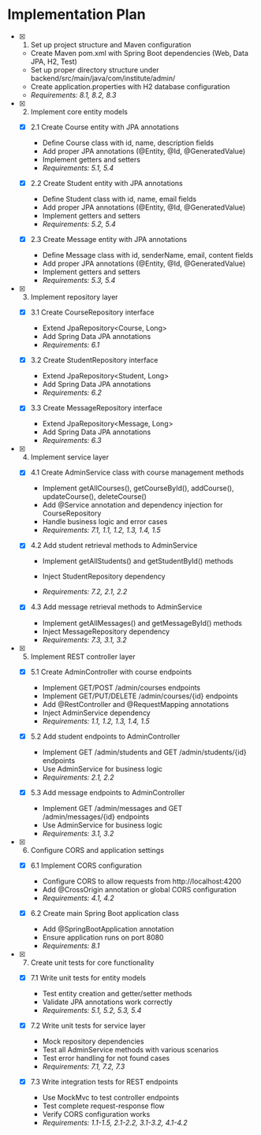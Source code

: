 # Implementation Plan

- [x] 1. Set up project structure and Maven configuration





  - Create Maven pom.xml with Spring Boot dependencies (Web, Data JPA, H2, Test)
  - Set up proper directory structure under backend/src/main/java/com/institute/admin/
  - Create application.properties with H2 database configuration
  - _Requirements: 8.1, 8.2, 8.3_

- [x] 2. Implement core entity models





  - [x] 2.1 Create Course entity with JPA annotations

    - Define Course class with id, name, description fields
    - Add proper JPA annotations (@Entity, @Id, @GeneratedValue)
    - Implement getters and setters
    - _Requirements: 5.1, 5.4_
  
  - [x] 2.2 Create Student entity with JPA annotations

    - Define Student class with id, name, email fields
    - Add proper JPA annotations (@Entity, @Id, @GeneratedValue)
    - Implement getters and setters
    - _Requirements: 5.2, 5.4_
  
  - [x] 2.3 Create Message entity with JPA annotations

    - Define Message class with id, senderName, email, content fields
    - Add proper JPA annotations (@Entity, @Id, @GeneratedValue)
    - Implement getters and setters
    - _Requirements: 5.3, 5.4_

- [x] 3. Implement repository layer





  - [x] 3.1 Create CourseRepository interface


    - Extend JpaRepository<Course, Long>
    - Add Spring Data JPA annotations
    - _Requirements: 6.1_
  
  - [x] 3.2 Create StudentRepository interface


    - Extend JpaRepository<Student, Long>
    - Add Spring Data JPA annotations
    - _Requirements: 6.2_
  
  - [x] 3.3 Create MessageRepository interface


    - Extend JpaRepository<Message, Long>
    - Add Spring Data JPA annotations
    - _Requirements: 6.3_

- [x] 4. Implement service layer





  - [x] 4.1 Create AdminService class with course management methods


    - Implement getAllCourses(), getCourseById(), addCourse(), updateCourse(), deleteCourse()
    - Add @Service annotation and dependency injection for CourseRepository
    - Handle business logic and error cases
    - _Requirements: 7.1, 1.1, 1.2, 1.3, 1.4, 1.5_

  
  - [x] 4.2 Add student retrieval methods to AdminService





    - Implement getAllStudents() and getStudentById() methods
    - Inject StudentRepository dependency

    - _Requirements: 7.2, 2.1, 2.2_
  
  - [x] 4.3 Add message retrieval methods to AdminService





    - Implement getAllMessages() and getMessageById() methods
    - Inject MessageRepository dependency
    - _Requirements: 7.3, 3.1, 3.2_

- [x] 5. Implement REST controller layer


  - [x] 5.1 Create AdminController with course endpoints





    - Implement GET/POST /admin/courses endpoints
    - Implement GET/PUT/DELETE /admin/courses/{id} endpoints
    - Add @RestController and @RequestMapping annotations
    - Inject AdminService dependency
    - _Requirements: 1.1, 1.2, 1.3, 1.4, 1.5_
  
  - [x] 5.2 Add student endpoints to AdminController





    - Implement GET /admin/students and GET /admin/students/{id} endpoints
    - Use AdminService for business logic
    - _Requirements: 2.1, 2.2_
  
  - [x] 5.3 Add message endpoints to AdminController





    - Implement GET /admin/messages and GET /admin/messages/{id} endpoints
    - Use AdminService for business logic
    - _Requirements: 3.1, 3.2_

- [x] 6. Configure CORS and application settings





  - [x] 6.1 Implement CORS configuration


    - Configure CORS to allow requests from http://localhost:4200
    - Add @CrossOrigin annotation or global CORS configuration
    - _Requirements: 4.1, 4.2_
  
  - [x] 6.2 Create main Spring Boot application class


    - Add @SpringBootApplication annotation
    - Ensure application runs on port 8080
    - _Requirements: 8.1_

- [x] 7. Create unit tests for core functionality





  - [x] 7.1 Write unit tests for entity models


    - Test entity creation and getter/setter methods
    - Validate JPA annotations work correctly
    - _Requirements: 5.1, 5.2, 5.3, 5.4_
  
  - [x] 7.2 Write unit tests for service layer


    - Mock repository dependencies
    - Test all AdminService methods with various scenarios
    - Test error handling for not found cases
    - _Requirements: 7.1, 7.2, 7.3_
  

  - [x] 7.3 Write integration tests for REST endpoints

    - Use MockMvc to test controller endpoints
    - Test complete request-response flow
    - Verify CORS configuration works
    - _Requirements: 1.1-1.5, 2.1-2.2, 3.1-3.2, 4.1-4.2_